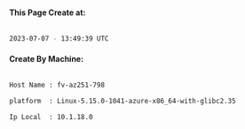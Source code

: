 
   
#### This Page Create at:

```bash

2023-07-07 - 13:49:39 UTC

```

#### Create By Machine:

```bash

Host Name : fv-az251-798

platform  : Linux-5.15.0-1041-azure-x86_64-with-glibc2.35

Ip Local  : 10.1.18.0

```

